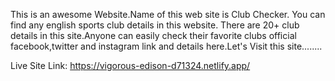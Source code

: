 This is an awesome Website.Name of this web site is Club Checker. You can find any english sports club details in this website. There are 20+ club details in this site.Anyone can easily check their favorite clubs  official facebook,twitter and instagram link and details here.Let's Visit this site........


Live Site Link: https://vigorous-edison-d71324.netlify.app/